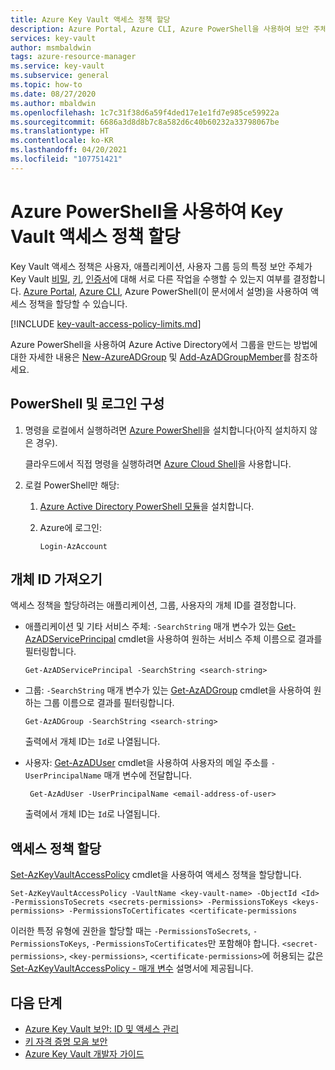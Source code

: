 ```yaml
---
title: Azure Key Vault 액세스 정책 할당
description: Azure Portal, Azure CLI, Azure PowerShell을 사용하여 보안 주체 또는 애플리케이션 ID에 Key Vault 액세스 정책을 할당하는 방법.
services: key-vault
author: msmbaldwin
tags: azure-resource-manager
ms.service: key-vault
ms.subservice: general
ms.topic: how-to
ms.date: 08/27/2020
ms.author: mbaldwin
ms.openlocfilehash: 1c7c31f38d6a59f4ded17e1e1fd7e985ce59922a
ms.sourcegitcommit: 6686a3d8d8b7c8a582d6c40b60232a33798067be
ms.translationtype: HT
ms.contentlocale: ko-KR
ms.lasthandoff: 04/20/2021
ms.locfileid: "107751421"
---
```

# <a name="assign-a-key-vault-access-policy-using-azure-powershell"></a>Azure PowerShell을 사용하여 Key Vault 액세스 정책 할당

Key Vault 액세스 정책은 사용자, 애플리케이션, 사용자 그룹 등의 특정 보안 주체가 Key Vault [비밀](../secrets/index.yml), [키](../keys/index.yml), [인증서](../certificates/index.yml)에 대해 서로 다른 작업을 수행할 수 있는지 여부를 결정합니다. [Azure Portal](assign-access-policy-portal.md), [Azure CLI](assign-access-policy-cli.md), Azure PowerShell(이 문서에서 설명)을 사용하여 액세스 정책을 할당할 수 있습니다.

[!INCLUDE [key-vault-access-policy-limits.md](../../../includes/key-vault-access-policy-limits.md)]

Azure PowerShell을 사용하여 Azure Active Directory에서 그룹을 만드는 방법에 대한 자세한 내용은 [New-AzureADGroup](/powershell/module/azuread/new-azureadgroup) 및 [Add-AzADGroupMember](/powershell/module/az.resources/add-azadgroupmember)를 참조하세요.

## <a name="configure-powershell-and-sign-in"></a>PowerShell 및 로그인 구성

1. 명령을 로컬에서 실행하려면 [Azure PowerShell](/powershell/azure/)을 설치합니다(아직 설치하지 않은 경우).

    클라우드에서 직접 명령을 실행하려면 [Azure Cloud Shell](../../cloud-shell/overview.md)을 사용합니다.

1. 로컬 PowerShell만 해당:

    1. [Azure Active Directory PowerShell 모듈](https://www.powershellgallery.com/packages/AzureAD)을 설치합니다.

    1. Azure에 로그인:

        ```azurepowershell-interactive
        Login-AzAccount
        ```
    
## <a name="acquire-the-object-id"></a>개체 ID 가져오기

액세스 정책을 할당하려는 애플리케이션, 그룹, 사용자의 개체 ID를 결정합니다.

- 애플리케이션 및 기타 서비스 주체: `-SearchString` 매개 변수가 있는 [Get-AzADServicePrincipal](/powershell/module/az.resources/get-azadserviceprincipal) cmdlet을 사용하여 원하는 서비스 주체 이름으로 결과를 필터링합니다.

    ```azurepowershell-interactive
    Get-AzADServicePrincipal -SearchString <search-string>
    ```

- 그룹: `-SearchString` 매개 변수가 있는 [Get-AzADGroup](/powershell/module/az.resources/get-azadgroup) cmdlet을 사용하여 원하는 그룹 이름으로 결과를 필터링합니다.

    ```azurepowershell-interactive
    Get-AzADGroup -SearchString <search-string>
    ```
    
    출력에서 개체 ID는 `Id`로 나열됩니다.

- 사용자: [Get-AzADUser](/powershell/module/az.resources/get-azaduser) cmdlet을 사용하여 사용자의 메일 주소를 `-UserPrincipalName` 매개 변수에 전달합니다.

    ```azurepowershell-interactive
     Get-AzAdUser -UserPrincipalName <email-address-of-user>
    ```

    출력에서 개체 ID는 `Id`로 나열됩니다.

## <a name="assign-the-access-policy"></a>액세스 정책 할당

[Set-AzKeyVaultAccessPolicy](/powershell/module/az.keyvault/set-azkeyvaultaccesspolicy) cmdlet을 사용하여 액세스 정책을 할당합니다.

```azurepowershell-interactive
Set-AzKeyVaultAccessPolicy -VaultName <key-vault-name> -ObjectId <Id> -PermissionsToSecrets <secrets-permissions> -PermissionsToKeys <keys-permissions> -PermissionsToCertificates <certificate-permissions    
```

이러한 특정 유형에 권한을 할당할 때는 `-PermissionsToSecrets`, `-PermissionsToKeys`, `-PermissionsToCertificates`만 포함해야 합니다. `<secret-permissions>`, `<key-permissions>`, `<certificate-permissions>`에 허용되는 값은 [Set-AzKeyVaultAccessPolicy - 매개 변수](/powershell/module/az.keyvault/set-azkeyvaultaccesspolicy#parameters) 설명서에 제공됩니다.

## <a name="next-steps"></a>다음 단계

- [Azure Key Vault 보안: ID 및 액세스 관리](security-overview.md#identity-management)
- [키 자격 증명 모음 보안](security-overview.md)
- [Azure Key Vault 개발자 가이드](developers-guide.md)